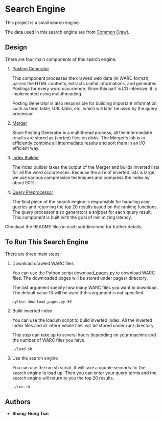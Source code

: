 # Search Engine

This project is a small search engine. 

The data used in this search engine are from [Common Crawl](http://commoncrawl.org/).

## Design
There are four main components of this search engine:

1. [Posting Generator](https://github.com/shtsai7/SearchEngine/tree/master/PostingGenerator)

   This component processes the crawled web data (in WARC format), parses the HTML contents, extracts useful informations, and generates Postings for every word occurrence. 
   Since this part is I/O intensive, it is implemented using multithreading. 
   
   Posting Generator is also responsible for building important information such as term table, URL table, etc, which will later be used by the query processor.
   
2. [Merger](https://github.com/shtsai7/SearchEngine/tree/master/MergeSort)
   
   Since Posting Generator is a multithread process, all the intermediate results are stored as (sorted) files on disks. 
   The Merger's job is to efficiently combine all intermediate results and sort them in an I/O efficient way.
   
3. [Index Builder](https://github.com/shtsai7/SearchEngine/tree/master/IndexBuilder)

   The index builder takes the output of the Merger and builds inverted lists for all the word occurrences. 
Because the size of inverted lists is large, we use various compression techniques and compress the index by about 90%.

4. [Query Preprocessor](https://github.com/shtsai7/SearchEngine/tree/master/QueryProcessor)

   The final piece of the search engine is responsible for handling user queries and returning the top 20 results based on the ranking functions.
   The query processor also generators a snippet for each query result.
   This component is built with the goal of minimizing latency.
   
Checkout the README files in each subdirectorie for further details.

## To Run This Search Engine

There are three main steps:

1. Download crawled WARC files

   You can use the Python script download_pages.py to download WARC files. The downloaded pages will be stored under pages/ directory.
   
   The last argument specify how many WARC files you want to download. The default value 10 will be used if this argument is not specified.
   ```
   python download_pages.py 50
   ```

2. Build inverted index
   
   You can use the load.sh script to build inverted index. All the inverted index files and all intermediate files will be stored under run/ directory.
   
   This step can take up to several hours depending on your machine and the number of WARC files you have.
   
   ```
   ./load.sh
   ```
   
3. Use the search engine

   You can use the run.sh script. It will take a couple seconds for the search engine to load up. Then you can enter your query terms and the search engine will return to you the top 20 results.
   ```
   ./run.sh
   ```

## Authors

* **Shang-Hung Tsai**

